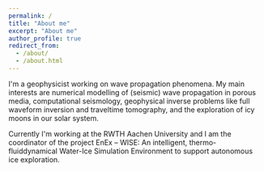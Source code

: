 ```yaml
---
permalink: /
title: "About me"
excerpt: "About me"
author_profile: true
redirect_from: 
  - /about/
  - /about.html
---
```


I'm a geophysicist working on wave propagation phenomena. My main interests are numerical modelling of (seismic) wave propagation in porous media, computational seismology, geophysical inverse problems like full waveform inversion and traveltime tomography, and the exploration of icy moons in our solar system.

Currently I'm working at the RWTH Aachen University and I am the coordinator of the project EnEx – WISE: An intelligent, thermo-fluiddynamical Water-Ice Simulation Environment to support autonomous ice exploration.
